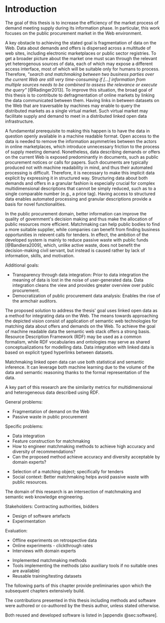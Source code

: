 # Introduction

<!-- What is the problem? -->

<!-- Goal: efficiency -->

The goal of this thesis is to increase the efficiency of the market process of demand meeting supply during its information phase.
In particular, this work focuses on the public procurement market in the Web environment. 

A key obstacle to achieving the stated goal is fragmentation of data on the Web.
Data about demands and offers is dispersed across a multitude of web sites, including electronic marketplaces or public sector registries. 
To get a broader picture about the market one must scan through the relevant yet heterogenous sources of data, each of which may expose a different access interface, most of which will be suitable only for humans to process.
Therefore, *"search and matchmaking between two business parties over the current Web are still very time-consuming if [...] information from multiple sources needs to be combined to assess the relevance or execute the query"* [@Radinger2013].
To improve this situation, the broad goal of this thesis is to contribute to defragmentation of online markets by linking the data communicated between them.
Having links in between datasets on the Web that are traversable by machines may enable to query the distributed markets as a single virtual market.
Such virtual market may facilitate supply and demand to meet in a distributed linked open data infrastructure.

A fundamental prerequisite to making this happen is to have the data in question openly available in a machine readable format.
Open access to the data is needed to remove the information asymmetries between the actors in online marketplaces, which introduce unnecessary friction to the process of supply meeting demand.
Nonetheless, data describing demands or offers on the current Web is exposed predominantly in documents, such as public procurement notices or calls for papers.
Such documents are typically produced not with machine readability in mind, and thus their automated processing is difficult.
Therefore, it is necessary to make this implicit data explicit by expressing it in structured way.
Structuring data about both demands and offers in a granular fashion is especially crucial for complex multidimensional descriptions that cannot be simply reduced, such as to a single comparable number (e.g., a price tag).
Having access to structured data enables automated processing and granular descriptions provide a basis for novel functionalities.

In the public procurement domain, better information can improve the quality of government's decision making and thus make the allocation of public resources more efficient.
Matchmaking can help public bodies to find a more suitable supplier, while companies can benefit from finding business opportunities in relevent calls for tenders.
In effect, the ambition of the developed system is mainly to reduce passive waste with public funds [@Bandiera2009], which, unlike active waste, does not benefit the decision-making civil servant, but instead is caused rather by lack of information, skills, and motivation.

Additional goals:

* Transparency through data integration: Prior to data integration the meaning of data is lost in the noise of user-generated data. Data integration cleans the view and provides greater overview over public procurement.
* Democratization of public procurement data analysis: Enables the rise of the armchair auditors.

The proposed solution to address the thesis' goal uses linked open data as a method for integrating data on the Web.
The means towards approaching the depicted vision consist of application of semantic web technologies for matching data about offers and demands on the Web.
To achieve the goal of machine readable data the semantic web stack offers a strong basis.
Resource Description Framework (RDF) may be used as a common formalism, while RDF vocabularies and ontologies may serve as shared conceptualizations for modelling data.
Data integration with linked data is based on explicit typed hyperlinks between datasets.

Matchmaking linked open data can use both statistical and semantic inference.
It can leverage both machine learning due to the volume of the data and semantic reasoning thanks to the formal representation of the data.

A key part of this research are the similarity metrics for multidimensional and heterogeneous data described using RDF.

<!-- Problem statement -->

General problems:

* Fragmentation of demand on the Web
* Passive waste in public procurement 

Specific problems:

* Data integration
* Feature construction for matchmaking
* How to engineer matchmaking methods to achieve high accuracy and diversity of recommendations?
* Can the proposed method achieve accuracy and diversity acceptable by domain experts?

<!-- Problem context -->

* Selection of a matching object; specifically for tenders
* Social context: Better matchmaking helps avoid passive waste with public resources.

<!-- Research domain -->

The domain of this research is an intersection of matchmaking and semantic web knowledge engineering.

Stakeholders: Contracting authorities, bidders

<!-- Research goals -->

<!-- Scientific methods -->

* Design of software artefacts
* Experimentation

Evaluation:

* Offline experiments on retrospective data
* Online experiments - clickthrough rates
* Interviews with domain experts

<!-- Contributions -->

* Implemented matchmaking methods
* Tools implementing the methods (also auxiliary tools if no suitable ones are available)
* Reusable training/testing datasets

<!-- How do the chapters depend on each other? -->

<!--
As a use case, the challenge is to select, combine, and apply state-of-the-art techniques to a real-world scenario.
-->

<!--
## Core hypotheses
FIXME Feedback: De-emphasize hypotheses.

* Additional features obtained from linked open data can improve matchmaking.
* Matchmaking methods that are able to leverage textual data effectively surpass the methods that cannot.
  * Feedback: Too vague.
* Improving data quality has an larger impact on matchmaking than the sophistication of matchmaking algorithms.
* Combination of semantic and statistical features of data has a synergic effect that can produce better matchmaking results than when only semantic or statistical features are used.
-->

The following parts of this chapter provide preliminaries upon which the subsequent chapters extensively build.

The contributions presented in this thesis including methods and software were authored or co-authored by the thesis author, unless stated otherwise.

Both reused and developed software is listed in [appendix @sec:software].
